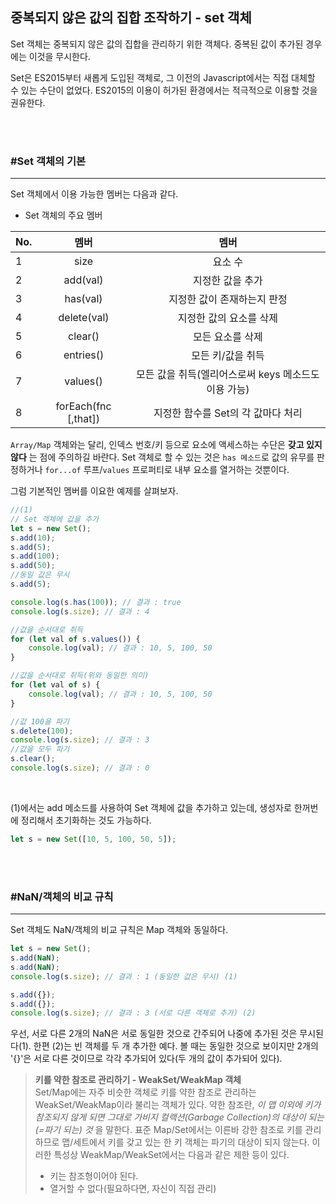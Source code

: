 ## 중복되지 않은 값의 집합 조작하기 - set 객체

Set 객체는 중복되지 않은 값의 집합을 관리하기 위한 객체다. 중복된 값이 추가된 경우에는 이것을 무시한다.

Set은 ES2015부터 새롭게 도입된 객체로, 그 이전의 Javascript에서는 직접 대체할 수 있는 수단이 없었다. ES2015의 이용이 허가된 환경에서는 적극적으로 이용할 것을 권유한다.

<br/><br/>

### #Set 객체의 기본
---
Set 객체에서 이용 가능한 멤버는 다음과 같다.

- Set 객체의 주요 멤버

|No.|멤버|멤버|
|----|:---:|:---:|
|1|size| 요소 수 |
|2|add(val)|지정한 값을 추가|
|3|has(val)|지정한 값이 존재하는지 판정|
|4|delete(val)|지정한 값의 요소를 삭제|
|5|clear()|모든 요소를 삭제|
|6|entries()|모든 키/값을 취득|
|7|values()|모든 값을 취득(엘리어스로써 keys 메소드도 이용 가능)|
|8|forEach(fnc [,that])|지정한 함수를 Set의 각 값마다 처리|

`Array/Map` 객체와는 달리, 인덱스 번호/키 등으로 요소에 액세스하는 수단은 **갖고 있지 않다** 는 점에 주의하길 바란다. Set 객체로 할 수 있는 것은 `has 메소드`로 값의 유무를 판정하거나 `for...of` 루프/`values` 프로퍼티로 내부 요소를 열거하는 것뿐이다.

그럼 기본적인 멤버를 이요한 예제를 살펴보자.

```javascript
//(1)
// Set 객체에 값을 추가
let s = new Set();
s.add(10);
s.add(5);
s.add(100);
s.add(50);
//동일 값은 무시
s.add(5);

console.log(s.has(100)); // 결과 : true
console.log(s.size); // 결과 : 4

//값을 순서대로 취득
for (let val of s.values()) {
	console.log(val); // 결과 : 10, 5, 100, 50
}

//값을 순서대로 취득(위와 동일한 의미)
for (let val of s) {
	console.log(val); // 결과 : 10, 5, 100, 50
}

//값 100을 파기
s.delete(100);
console.log(s.size); // 결과 : 3
//값을 모두 파기
s.clear();
console.log(s.size); // 결과 : 0
```
<br/>

(1)에서는 add 메소드를 사용하여 Set 객체에 값을 추가하고 있는데, 생성자로 한꺼번에 정리해서 초기화하는 것도 가능하다.

```javascript
let s = new Set([10, 5, 100, 50, 5]);
```

<br/><br/>

### #NaN/객체의 비교 규칙
---
Set 객체도 NaN/객체의 비교 규칙은 Map 객체와 동일하다.

```javascript
let s = new Set();
s.add(NaN);
s.add(NaN);
console.log(s.size); // 결과 : 1 (동일한 값은 무시) (1)

s.add({});
s.add({});
console.log(s.size); // 결과 : 3 (서로 다른 객체로 추가) (2)
```

우선, 서로 다른 2개의 NaN은 서로 동일한 것으로 간주되어 나중에 추가된 것은 무시된다(1). 한편 (2)는 빈 객체를 두 개 추가한 예다. 볼 때는 동일한 것으로 보이지만 2개의 '{}'은 서로 다른 것이므로 각각 추가되어 있다(두 개의 값이 추가되어 있다).

> **키를 약한 참조로 관리하기 - WeakSet/WeakMap 객체**<br/>
>Set/Map에는 자주 비슷한 객체로 키를 약한 참조로 관리하는 WeakSet/WeakMap이라 불리는 객체가 있다. 약한 참조란, *이 맵 이외에 키가 참조되지 않게 되면 그대로 가비지 컬랙션(Garbage Collection)의 대상이 되는(=파기 되는) 것* 을 말한다. 표준 Map/Set에서는 이른바 강한 참조로 키를 관리하므로 맵/세트에서 키를 갖고 있는 한 키 객체는 파기의 대상이 되지 않는다. 이러한 특성상 WeakMap/WeakSet에서는 다음과 같은 제한 등이 있다.<br/>
>- 키는 참조형이어야 된다.<br/>
>- 열거할 수 없다(필요하다면, 자신이 직접 관리)


